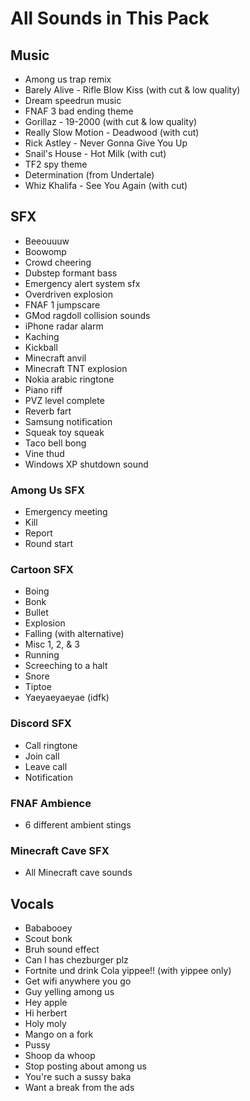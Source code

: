 # All Sounds in This Pack

## Music

- Among us trap remix
- Barely Alive - Rifle Blow Kiss (with cut & low quality)
- Dream speedrun music
- FNAF 3 bad ending theme
- Gorillaz - 19-2000 (with cut & low quality)
- Really Slow Motion - Deadwood (with cut)
- Rick Astley - Never Gonna Give You Up
- Snail's House - Hot Milk (with cut)
- TF2 spy theme
- Determination (from Undertale)
- Whiz Khalifa - See You Again (with cut)

## SFX

- Beeouuuw
- Boowomp
- Crowd cheering
- Dubstep formant bass
- Emergency alert system sfx
- Overdriven explosion
- FNAF 1 jumpscare
- GMod ragdoll collision sounds
- iPhone radar alarm
- Kaching
- Kickball
- Minecraft anvil
- Minecraft TNT explosion
- Nokia arabic ringtone
- Piano riff
- PVZ level complete
- Reverb fart
- Samsung notification
- Squeak toy squeak
- Taco bell bong
- Vine thud
- Windows XP shutdown sound

### Among Us SFX

- Emergency meeting
- Kill
- Report
- Round start

### Cartoon SFX

- Boing
- Bonk
- Bullet
- Explosion
- Falling (with alternative)
- Misc 1, 2, & 3
- Running
- Screeching to a halt
- Snore
- Tiptoe
- Yaeyaeyaeyae (idfk)

### Discord SFX

- Call ringtone
- Join call
- Leave call
- Notification

### FNAF Ambience

- 6 different ambient stings

### Minecraft Cave SFX

- All Minecraft cave sounds

## Vocals

- Bababooey
- Scout bonk
- Bruh sound effect
- Can I has chezburger plz
- Fortnite und drink Cola yippee!! (with yippee only)
- Get wifi anywhere you go
- Guy yelling among us
- Hey apple
- Hi herbert
- Holy moly
- Mango on a fork
- Pussy
- Shoop da whoop
- Stop posting about among us
- You're such a sussy baka
- Want a break from the ads
